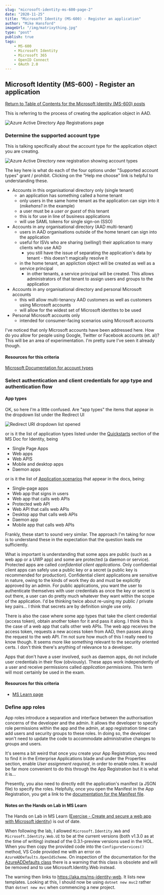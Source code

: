 ```yaml
---
slug: "microsoft-identity-ms-600-page-2"
date: "2020-11-25"
title: "Microsoft Identity (MS-600) - Register an application"
author: "Mike Hansford"
imageUrl: "/img/matrixything.jpg"
type: "post"
publish: true
tags:
    - MS-600
    - Microsoft Identity
    - Microsoft 365
    - OpenID Connect
    - OAuth 2.0
---
```

## Microsoft Identity (MS-600) - Register an application
[Return to Table of Contents for the Microsoft Identity (MS-600) posts](microsoft-identity-ms-600)

This is referring to the process of creating the application object in AAD.

![Azure Active Directory App Registrations page](/images/aad-app-registrations.png)

### Determine the supported account type
This is talking specifically about the account type for the application object you are creating.

![Azure Active Directory new registration showing account types](/images/aad-new-registration.png)

The key here is what do each of the four options under "Supported account types" grant / prohibit. Clicking on the "Help me choose" link is helpful to understanding these.
* Accounts in this organisational directory only (single tenant)
    * an application has something called a home tenant
    * only users in the same home tenant as the application can sign into it (_mikehans1_ in the example)
    * a user must be a _user or guest_ of this tenant
    * this is for use in line of business applications
    * will use SAML tokens for single sign-on (SSO)
* Accounts in any organisational directory (AAD multi-tenant)
    * users in AAD organisations outside of the home tenant can sign into the application
    * useful for ISVs who are sharing (selling!) their application to many clients who use AAD
        * you still have the issue of separating the application's data by tenant - this doesn't magically resolve it
    * in the home tenant, an appliction object will be created as well as a service principal
        * in other tenants, a service principal will be created. This allows administrators of that tenant to assign users and groups to the application
* Accounts in any organisational directory and personal Microsoft accounts
    * this will allow multi-tenancy AAD customers as well as customers using Microsoft accounts
    * will allow for the widest set of Microsoft identites to be used
* Personal Microsoft accounts only
    * intended for consumer-facing scenarios using Microsoft accounts

I've noticed that only Microsoft accounts have been addressed here. How do you allow for people using Google, Twitter or Facebook accounts (et. al)? This will be an area of experimentation. I'm pretty sure I've seen it already though.

#### Resources for this criteria
<a href="https://docs.microsoft.com/en-us/azure/active-directory/develop/quickstart-register-app#register-an-application" target="_blank" rel="noreferrer">Microsoft Documentation for account types</a>

### Select authentication and client credentials for app type and authentication flow
#### App types
OK, so here I'm a little confused. Are "app types" the items that appear in the dropdown list under the Redirect UI

![Redirect URI dropdown list opened](/images/redirect-uri-dropdown.png)

or is it the list of application types listed under the <a href="https://docs.microsoft.com/en-us/azure/active-directory/develop/quickstart-create-new-tenant" target="_blank" rel="noreferrer">Quickstarts</a> section of the MS Doc for Identity, being
* Single Page Apps
* Web apps
* Web APIS
* Mobile and desktop apps
* Daemon apps

or is it the list of <a href="https://docs.microsoft.com/en-us/azure/active-directory/develop/v2-supported-account-types" target="_blank" rel="noreferrer">Application scenarios</a> that appear in the docs, being:
* Single-page apps
* Web app that signs in users
* Web app that calls web APIs
* Protected web API
* Web API that calls web APIs
* Desktop app that calls web APIs
* Daemon app
* Mobile app that calls web APIs

Frankly, these start to sound very similar. The approach I'm taking for now is to understand these in the expectation that the question leads me sufficiently.

What is important is understanding that some apps are public (such as a web app or a UWP app) and some are protected (a daemon or service). Protected apps are called _confidential client applications_. Only confidential client apps can safely use a public key or a secret (a public key is recommended for production). Confidential client applications are sensitive in nature, owing to the kinds of work they do and must be explicitly approved by an admin. For public applications, you want the user to authenticate themselves with user credentials as once the key or secret is out there, a user can do pretty much whatever they want within the scope of the application. I'd be thinking twice about re-using my public / private key pairs... I think that secrets are by definition single use only.

There is also the case where some app types that take the client credential (access token), obtain another token for it and pass it along. I think this is the case of a web app that calls other web APIs. The web app receives the access token, requests a new access token from AAD, then passes along the request to the web API. I'm not sure how much of this I really need to know though. It seems more like something relevant to the security oriented certs. I don't think there's anything of relevance to a developer.

Apps that don't have a user involved, such as daemon apps, do not include user credentials in their flow (obviously). These apps work independently of a user and receive permissions called _application permissions_. This term will most certainly be used in the exam.

#### Resources for this criteria
* <a href="https://docs.microsoft.com/en-us/learn/modules/getting-started-identity/4-different-account-types" target="_blank" rel="noreferrer">MS Learn page</a>

### Define app roles
App roles introduce a separation and interface between the authorisation concerns of the developer and the admin. It allows the developer to specify role permissions within the app and the admin, at app registration time can add users and security groups to these roles. In doing so, the developer won't need to update the code to accommodate administrative changes to groups and users.

It's seems a bit weird that once you create your App Registration, you need to find it in the Enterprise Applications blade and under the Properties section, enable _User assignment required_, in order to enable roles. It would be far more convenient to do this through the App Registration but it is what it is...

Presently, you also need to directly edit the application's manifest (a JSON file) to specify the roles. Helpfully, once you open the Manifest in the App Registration, you get a link to the <a href="https://docs.microsoft.com/en-au/azure/active-directory/develop/reference-app-manifest?WT.mc_id=Portal-Microsoft_AAD_RegisteredApps" target="_blank" rel="noreferrer">documentation for the Manifest file</a>.

#### Notes on the Hands on Lab in MS Learn
The Hands on Lab in MS Learn (<a href="https://docs.microsoft.com/en-us/learn/modules/identity-users-groups-approles/3-exercise-create-web-app" target="_blank" rel="noreferrer">Exercise - Create and secure a web app with Microsoft identity</a>) is out of date. 

When following the lab, I allowed ```Microsoft.Identity.Web``` and ```Microsoft.Identity.Web.UI``` to be at the current versions (both v1.3.0 as at the time of writing) instead of the 0.3.1-preview versions used in the HOL. When you then copy the provided code into the ```ConfigureServices()``` method, VS Code provided me with an error on ```AzureADDefaults.OpenIdScheme```. On inspection of the documentation for the <a href="https://docs.microsoft.com/en-us/dotnet/api/microsoft.aspnetcore.authentication.azuread.ui.azureaddefaults?view=aspnetcore-5.0" target="_blank" rel="noreferrer">AzureADDefaults class</a> there is a warning that this class is obsolete and will be removed and to use Microsoft.Identity.Web instead.

The warning then links to <a href="https://aka.ms/ms-identity-web" target="_blank" rel="noreferrer">https://aka.ms/ms-identity-web</a>. It lists new templates. Looking at this, I should now be using ```dotnet new mvc2``` rather than ```dotnet new mvc``` when commencing a new project.
